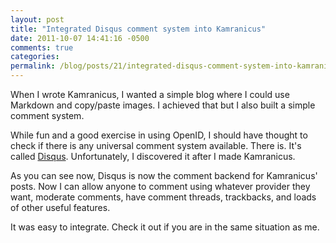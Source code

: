 ```yaml
---
layout: post
title: "Integrated Disqus comment system into Kamranicus"
date: 2011-10-07 14:41:16 -0500
comments: true
categories:
permalink: /blog/posts/21/integrated-disqus-comment-system-into-kamranicus
---
```


When I wrote Kamranicus, I wanted a simple blog where I could use Markdown and copy/paste images. I achieved that but I also built a simple comment system.

While fun and a good exercise in using OpenID, I should have thought to check if there is any universal comment system available. There is. It's called [Disqus](http://disqus.com). Unfortunately, I discovered it after I made Kamranicus.

As you can see now, Disqus is now the comment backend for Kamranicus' posts. Now I can allow anyone to comment using whatever provider they want, moderate comments, have comment threads, trackbacks, and loads of other useful features.

It was easy to integrate. Check it out if you are in the same situation as me.